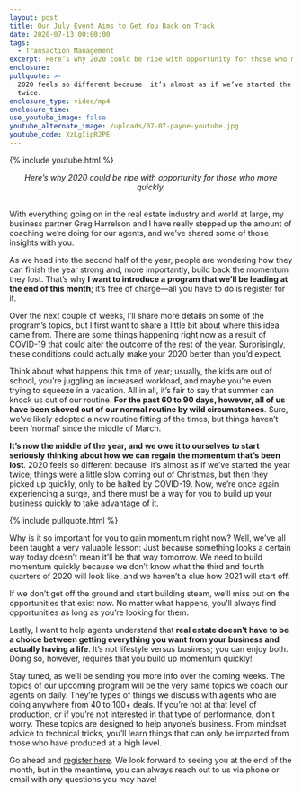 ```yaml
---
layout: post
title: Our July Event Aims to Get You Back on Track
date: 2020-07-13 00:00:00
tags:
  - Transaction Management
excerpt: Here’s why 2020 could be ripe with opportunity for those who move quickly.
enclosure:
pullquote: >-
  2020 feels so different because  it’s almost as if we’ve started the year
  twice.
enclosure_type: video/mp4
enclosure_time:
use_youtube_image: false
youtube_alternate_image: /uploads/07-07-payne-youtube.jpg
youtube_code: XzLgIipR2PE
---
```


{% include youtube.html %}

<center><em>Here&rsquo;s why 2020 could be ripe with opportunity for those who move quickly.</em></center>

<br>With everything going on in the real estate industry and world at large, my business partner Greg Harrelson and I have really stepped up the amount of coaching we’re doing for our agents, and we’ve shared some of those insights with you.

As we head into the second half of the year, people are wondering how they can finish the year strong and, more importantly, build back the momentum they lost. That’s why **I want to introduce a program that we’ll be leading at the end of this month**; it’s free of charge—all you have to do is register for it.

Over the next couple of weeks, I’ll share more details on some of the program’s topics, but I first want to share a little bit about where this idea came from. There are some things happening right now as a result of COVID-19 that could alter the outcome of the rest of the year. Surprisingly, these conditions could actually make your 2020 better than you’d expect.

Think about what happens this time of year; usually, the kids are out of school, you’re juggling an increased workload, and maybe you’re even trying to squeeze in a vacation. All in all, it’s fair to say that summer can knock us out of our routine. **For the past 60 to 90 days, however, all of us have been shoved out of our normal routine by wild circumstances**. Sure, we’ve likely adopted a new routine fitting of the times, but things haven’t been ‘normal’ since the middle of March.

**It’s now the middle of the year, and we owe it to ourselves to start seriously thinking about how we can regain the momentum that’s been lost**. 2020 feels so different because &nbsp;it’s almost as if we’ve started the year twice; things were a little slow coming out of Christmas, but then they picked up quickly, only to be halted by COVID-19. Now, we’re once again experiencing a surge, and there must be a way for you to build up your business quickly to take advantage of it.

{% include pullquote.html %}

Why is it so important for you to gain momentum right now? Well, we’ve all been taught a very valuable lesson: Just because something looks a certain way today doesn’t mean it’ll be that way tomorrow. We need to build momentum quickly because we don’t know what the third and fourth quarters of 2020 will look like, and we haven’t a clue how 2021 will start off.

If we don’t get off the ground and start building steam, we’ll miss out on the opportunities that exist now. No matter what happens, you’ll always find opportunities as long as you’re looking for them.

Lastly, I want to help agents understand that **real estate doesn’t have to be a choice between getting everything you want from your business and actually having a life**. It’s not lifestyle versus business; you can enjoy both. Doing so, however, requires that you build up momentum quickly\!

Stay tuned, as we’ll be sending you more info over the coming weeks. The topics of our upcoming program will be the very same topics we coach our agents on daily. They’re types of things we discuss with agents who are doing anywhere from 40 to 100+ deals. If you’re not at that level of production, or if you’re not interested in that type of performance, don’t worry. These topics are designed to help anyone’s business. From mindset advice to technical tricks, you’ll learn things that can only be imparted from those who have produced at a high level.

Go ahead and <u><a target="_blank" href="https://us02web.zoom.us/webinar/register/WN_TQ6_qtFRQcKkS2ZXkMxLMg">register here</a></u>. We look forward to seeing you at the end of the month, but in the meantime, you can always reach out to us via phone or email with any questions you may have\!